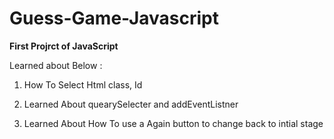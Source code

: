 # Guess-Game-Javascript

**First Projrct of JavaScript**

Learned about Below : 

1. How To Select Html class, Id

2. Learned About quearySelecter and addEventListner 

3. Learned About How To use a Again button to change back to intial stage
